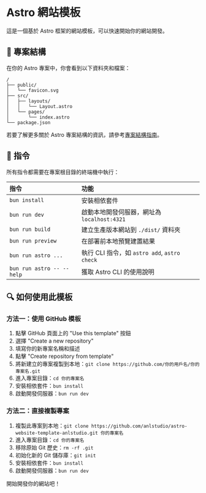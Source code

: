# Astro 網站模板

這是一個基於 Astro 框架的網站模板，可以快速開始你的網站開發。

## 🚀 專案結構

在你的 Astro 專案中，你會看到以下資料夾和檔案：

```text
/
├── public/
│   └── favicon.svg
├── src/
│   ├── layouts/
│   │   └── Layout.astro
│   └── pages/
│       └── index.astro
└── package.json
```

若要了解更多關於 Astro 專案結構的資訊，請參考[專案結構指南](https://docs.astro.build/en/basics/project-structure/)。

## 🧞 指令

所有指令都需要在專案根目錄的終端機中執行：

| 指令                      | 功能                                           |
| :------------------------ | :----------------------------------------------- |
| `bun install`             | 安裝相依套件                                    |
| `bun run dev`             | 啟動本地開發伺服器，網址為 `localhost:4321`     |
| `bun run build`           | 建立生產版本網站到 `./dist/` 資料夾             |
| `bun run preview`         | 在部署前本地預覽建置結果                         |
| `bun run astro ...`       | 執行 CLI 指令，如 `astro add`, `astro check`     |
| `bun run astro -- --help` | 獲取 Astro CLI 的使用說明                       |

## 🔍 如何使用此模板

### 方法一：使用 GitHub 模板

1. 點擊 GitHub 頁面上的 "Use this template" 按鈕
2. 選擇 "Create a new repository"
3. 填寫你的新專案名稱和描述
4. 點擊 "Create repository from template"
5. 將新建立的專案複製到本地：`git clone https://github.com/你的用戶名/你的專案名.git`
6. 進入專案目錄：`cd 你的專案名`
7. 安裝相依套件：`bun install`
8. 啟動開發伺服器：`bun run dev`

### 方法二：直接複製專案

1. 複製此專案到本地：`git clone https://github.com/anlstudio/astro-website-template-anlstudio.git 你的專案名`
2. 進入專案目錄：`cd 你的專案名`
3. 移除原始 Git 歷史：`rm -rf .git`
4. 初始化新的 Git 儲存庫：`git init`
5. 安裝相依套件：`bun install`
6. 啟動開發伺服器：`bun run dev`

開始開發你的網站吧！
